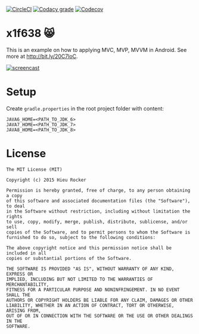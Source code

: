 [![CircleCI](https://img.shields.io/circleci/project/github/rockerhieu/x1f638.svg)](https://circleci.com/gh/rockerhieu/x1f638/)
[![Codacy grade](https://img.shields.io/codacy/grade/785018a31f364bd0910d5c36abb80c45.svg)](https://www.codacy.com/app/rockerhieu/x1f638/dashboard)
[![Codecov](https://img.shields.io/codecov/c/github/rockerhieu/x1f638.svg)](https://codecov.io/gh/rockerhieu/x1f638/)

# x1f638 😸

This is an example on how to applying MVC, MVP, MVVM in Android. See more at http://bit.ly/20C7loC.

[![screencast](http://g.recordit.co/fM6TwuoZxv.gif)](https://appetize.io/app/vtxhukuxuegf5njx3qhhfn5qgg)

# Setup
Create `gradle.properties` in the root project folder with content:

```
JAVA6_HOME=<PATH_TO_JDK_6>
JAVA7_HOME=<PATH_TO_JDK_7>
JAVA8_HOME=<PATH_TO_JDK_8>
```

# License
```
The MIT License (MIT)

Copyright (c) 2015 Hieu Rocker

Permission is hereby granted, free of charge, to any person obtaining a copy
of this software and associated documentation files (the "Software"), to deal
in the Software without restriction, including without limitation the rights
to use, copy, modify, merge, publish, distribute, sublicense, and/or sell
copies of the Software, and to permit persons to whom the Software is
furnished to do so, subject to the following conditions:

The above copyright notice and this permission notice shall be included in all
copies or substantial portions of the Software.

THE SOFTWARE IS PROVIDED "AS IS", WITHOUT WARRANTY OF ANY KIND, EXPRESS OR
IMPLIED, INCLUDING BUT NOT LIMITED TO THE WARRANTIES OF MERCHANTABILITY,
FITNESS FOR A PARTICULAR PURPOSE AND NONINFRINGEMENT. IN NO EVENT SHALL THE
AUTHORS OR COPYRIGHT HOLDERS BE LIABLE FOR ANY CLAIM, DAMAGES OR OTHER
LIABILITY, WHETHER IN AN ACTION OF CONTRACT, TORT OR OTHERWISE, ARISING FROM,
OUT OF OR IN CONNECTION WITH THE SOFTWARE OR THE USE OR OTHER DEALINGS IN THE
SOFTWARE.
```
